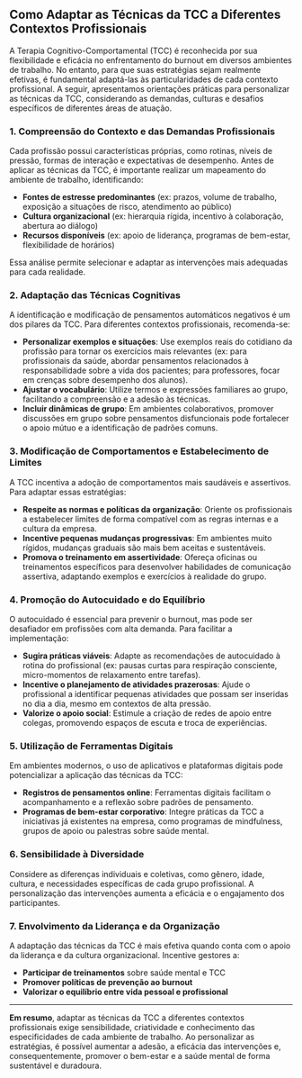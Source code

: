 
## Como Adaptar as Técnicas da TCC a Diferentes Contextos Profissionais

A Terapia Cognitivo-Comportamental (TCC) é reconhecida por sua flexibilidade e eficácia no enfrentamento do burnout em diversos ambientes de trabalho. No entanto, para que suas estratégias sejam realmente efetivas, é fundamental adaptá-las às particularidades de cada contexto profissional. A seguir, apresentamos orientações práticas para personalizar as técnicas da TCC, considerando as demandas, culturas e desafios específicos de diferentes áreas de atuação.

### 1. Compreensão do Contexto e das Demandas Profissionais

Cada profissão possui características próprias, como rotinas, níveis de pressão, formas de interação e expectativas de desempenho. Antes de aplicar as técnicas da TCC, é importante realizar um mapeamento do ambiente de trabalho, identificando:

- **Fontes de estresse predominantes** (ex: prazos, volume de trabalho, exposição a situações de risco, atendimento ao público)
- **Cultura organizacional** (ex: hierarquia rígida, incentivo à colaboração, abertura ao diálogo)
- **Recursos disponíveis** (ex: apoio de liderança, programas de bem-estar, flexibilidade de horários)

Essa análise permite selecionar e adaptar as intervenções mais adequadas para cada realidade.

### 2. Adaptação das Técnicas Cognitivas

A identificação e modificação de pensamentos automáticos negativos é um dos pilares da TCC. Para diferentes contextos profissionais, recomenda-se:

- **Personalizar exemplos e situações**: Use exemplos reais do cotidiano da profissão para tornar os exercícios mais relevantes (ex: para profissionais da saúde, abordar pensamentos relacionados à responsabilidade sobre a vida dos pacientes; para professores, focar em crenças sobre desempenho dos alunos).
- **Ajustar o vocabulário**: Utilize termos e expressões familiares ao grupo, facilitando a compreensão e a adesão às técnicas.
- **Incluir dinâmicas de grupo**: Em ambientes colaborativos, promover discussões em grupo sobre pensamentos disfuncionais pode fortalecer o apoio mútuo e a identificação de padrões comuns.

### 3. Modificação de Comportamentos e Estabelecimento de Limites

A TCC incentiva a adoção de comportamentos mais saudáveis e assertivos. Para adaptar essas estratégias:

- **Respeite as normas e políticas da organização**: Oriente os profissionais a estabelecer limites de forma compatível com as regras internas e a cultura da empresa.
- **Incentive pequenas mudanças progressivas**: Em ambientes muito rígidos, mudanças graduais são mais bem aceitas e sustentáveis.
- **Promova o treinamento em assertividade**: Ofereça oficinas ou treinamentos específicos para desenvolver habilidades de comunicação assertiva, adaptando exemplos e exercícios à realidade do grupo.

### 4. Promoção do Autocuidado e do Equilíbrio

O autocuidado é essencial para prevenir o burnout, mas pode ser desafiador em profissões com alta demanda. Para facilitar a implementação:

- **Sugira práticas viáveis**: Adapte as recomendações de autocuidado à rotina do profissional (ex: pausas curtas para respiração consciente, micro-momentos de relaxamento entre tarefas).
- **Incentive o planejamento de atividades prazerosas**: Ajude o profissional a identificar pequenas atividades que possam ser inseridas no dia a dia, mesmo em contextos de alta pressão.
- **Valorize o apoio social**: Estimule a criação de redes de apoio entre colegas, promovendo espaços de escuta e troca de experiências.

### 5. Utilização de Ferramentas Digitais

Em ambientes modernos, o uso de aplicativos e plataformas digitais pode potencializar a aplicação das técnicas da TCC:

- **Registros de pensamentos online**: Ferramentas digitais facilitam o acompanhamento e a reflexão sobre padrões de pensamento.
- **Programas de bem-estar corporativo**: Integre práticas da TCC a iniciativas já existentes na empresa, como programas de mindfulness, grupos de apoio ou palestras sobre saúde mental.

### 6. Sensibilidade à Diversidade

Considere as diferenças individuais e coletivas, como gênero, idade, cultura, e necessidades específicas de cada grupo profissional. A personalização das intervenções aumenta a eficácia e o engajamento dos participantes.

### 7. Envolvimento da Liderança e da Organização

A adaptação das técnicas da TCC é mais efetiva quando conta com o apoio da liderança e da cultura organizacional. Incentive gestores a:

- **Participar de treinamentos** sobre saúde mental e TCC
- **Promover políticas de prevenção ao burnout**
- **Valorizar o equilíbrio entre vida pessoal e profissional**

---

**Em resumo**, adaptar as técnicas da TCC a diferentes contextos profissionais exige sensibilidade, criatividade e conhecimento das especificidades de cada ambiente de trabalho. Ao personalizar as estratégias, é possível aumentar a adesão, a eficácia das intervenções e, consequentemente, promover o bem-estar e a saúde mental de forma sustentável e duradoura.
```